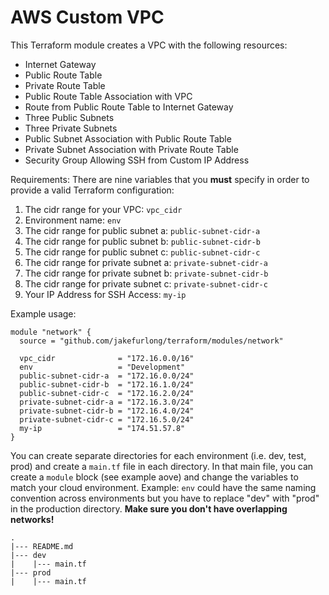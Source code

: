 # AWS Custom VPC

This Terraform module creates a VPC with the following resources:
- Internet Gateway
- Public Route Table
- Private Route Table
- Public Route Table Association with VPC
- Route from Public Route Table to Internet Gateway
- Three Public Subnets
- Three Private Subnets
- Public Subnet Association with Public Route Table
- Private Subnet Association with Private Route Table
- Security Group Allowing SSH from Custom IP Address

Requirements: There are nine variables that you **must** specify in order to provide a valid Terraform configuration:

1. The cidr range for your VPC: `vpc_cidr`
2. Environment name: `env`
3. The cidr range for public subnet a: `public-subnet-cidr-a`
4. The cidr range for public subnet b: `public-subnet-cidr-b`
5. The cidr range for public subnet c: `public-subnet-cidr-c`
6. The cidr range for private subnet a: `private-subnet-cidr-a`
7. The cidr range for private subnet b: `private-subnet-cidr-b`
8. The cidr range for private subnet c: `private-subnet-cidr-c`
9. Your IP Address for SSH Access: `my-ip`

Example usage:
```
module "network" {
  source = "github.com/jakefurlong/terraform/modules/network"

  vpc_cidr              = "172.16.0.0/16"
  env                   = "Development"
  public-subnet-cidr-a  = "172.16.0.0/24"
  public-subnet-cidr-b  = "172.16.1.0/24"
  public-subnet-cidr-c  = "172.16.2.0/24"
  private-subnet-cidr-a = "172.16.3.0/24"
  private-subnet-cidr-b = "172.16.4.0/24"
  private-subnet-cidr-c = "172.16.5.0/24"
  my-ip                 = "174.51.57.8"
}
```

You can create separate directories for each environment (i.e. dev, test, prod) and create a `main.tf` file in each directory. In that main file, you can create a `module` block (see example aove) and change the variables to match your cloud environment. Example: `env` could have the same naming convention across environments but you have to replace "dev" with "prod" in the production directory. **Make sure you don't have overlapping networks!**
```
.
|--- README.md
|--- dev
|    |--- main.tf
|--- prod
|    |--- main.tf
```